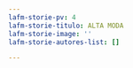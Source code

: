 ```yaml
---
lafm-storie-pv: 4
lafm-storie-titulo: ALTA MODA
lafm-storie-image: ''
lafm-storie-autores-list: []

---
```

